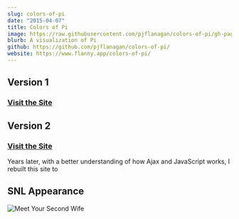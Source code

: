 ```yaml
---
slug: colors-of-pi
date: "2015-04-07"
title: Colors of Pi
image: https://raw.githubusercontent.com/pjflanagan/colors-of-pi/gh-pages/src/img/social-tw.png
blurb: A visualization of Pi
github: https://github.com/pjflanagan/colors-of-pi/
website: https://www.flanny.app/colors-of-pi/
---
```


## Version 1

### [Visit the Site](https://www.flanny.app/colors-of-pi/archive/v1/)

## Version 2 

### [Visit the Site](https://www.flanny.app/colors-of-pi/)

Years later, with a better understanding of how Ajax and JavaScript works, I rebuilt this site to 

## SNL Appearance

![Meet Your Second Wife](/blog/2015/meet-your-second-wife.png)